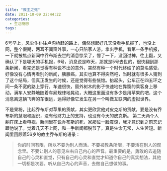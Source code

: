 ```yaml
---
title: "教主之死"
date: 2011-10-09 22:44:22
categories:
  - 生活随想
tags:
---
```


6号早上，风尘仆仆往卢沟桥赶的路上，偶然想起好几天没看手机报了，也没上网，整个假期，两耳不闻窗外事，一心只陪家人游。拿出手机，看第一条手机报，一下就被焦点新闻中乔布斯去世的消息惊呆了，愣了一下，没回过神，往上翻，又确认了下是哪天的手机报，6号，消息说是昨天，那就是5号去世的，很快翻到那条新闻，看完还是觉得有种说不出的意外，突然有种一个时代终结了的莫名感受。好像没有心情再看别的新闻，胰腺癌，其实也算不得突然吧，当时就有很多人猜到了这个结局，但真正发生的时候，还是觉得有些恍惚。抬起头，公车正在四五环之间一条不宽的路上穿行，车速很快，窗外树木的影子快速地在靠窗的乘客身上移动，满车人安静地随着车厢规律地晃动，大概这里面没有多少是用苹果的吧，这个消息离这辆飞奔的车很远，远得好像它发生在另一个叫做互联网的虚拟世界。 

不是果粉，比起乔布斯对苹果的贡献，其实更欣赏他对皮克斯的贡献，要是没有乔布斯的慧眼和胆识，没有他财力上的支持，也没有今天的皮克斯。 第二天两个人躺在床上看电视，新闻里在说乔布斯的死，家那位一脸震惊，我才意识到之前忘记跟他说了。觉着几天不上网，和一手新闻都脱节了。真是生命无常，人生苦短。新闻里回顾着56岁的教主乔布斯的语录：

> 你的时间有限，所以不要为别人而活。不要被教条所限，不要活在别人的观念里。不要让别人的意见左右自己内心的声音。最重要的是，勇敢的去追随自己的心灵和直觉，只有自己的心灵和直觉才知道你自己的真实想法，其他一切都是次要。听从自己内心的声音，去做自己想做的事。